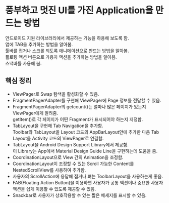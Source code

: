 # 풍부하고 멋진 UI를 가진 Application을 만드는 방법
안드로이드 지원 라이브러리에서 제공하는 기능을 하용해 보도록 함.  
앱에 TAB을 추가하는 방법을 알아봄.  
툴바를 접거나 스크롤 되도록 애니메이션으로 만드는 방법을 알아봄.  
플로팅 액션 버튼으로 가용자 액션을 추가하는 방법을 알아봄.  
스낵바를 사용해 봄.

## 핵심 정리
- ViewPager로 Swap 탐색을 활성화할 수 있음.
- FragmentPagerAdapter를 구현해 ViewPager에 Page 정보를 전달할 수 있음.
- FragmentPagerAdapter의 getcount()는 얼마나 많은 페이지가 있는지 ViewPager에게 알려줌.  
  getItem()로 각 페이지가 어떤 Fragment가 표시되어야 하는지 지정함.
- TabLayout을 구현해 Tab Navigation을 추가함.  
  Toolbar와 TabLayout을 Layout 코드의 AppBarLayout안에 추가한 다음 Tab Layout을 Activity 코드의 ViewPager로 연결함.
- TabLayout을 Android Design Support Library에서 제공함.  
  이 Library는 App에서 Material Design Guide Line을 구현하는데 도움을 줌.
- CoordinationLayout으로 View 간의 Animation을 조정함.
- CoordinationLayout이 조정할 수 있는 Scroll 가능한 Content를 NestedScrollView를 사용하여 추가함.
- 사용자의 ScrollAction에 응답해 접거나 펴는 ToolbarLayout을 사용하는게 좋음.
- FAB(Floating Action Button)을 이용하면 사용자가 공통 액션이나 중요한 사용자 액션을 쉽게 이용할 수 있도록 제공할 수 있음.
- Snackbar로 사용자가 상호작용할 수 있는 짧은 메세지를 표시할 수 있음.